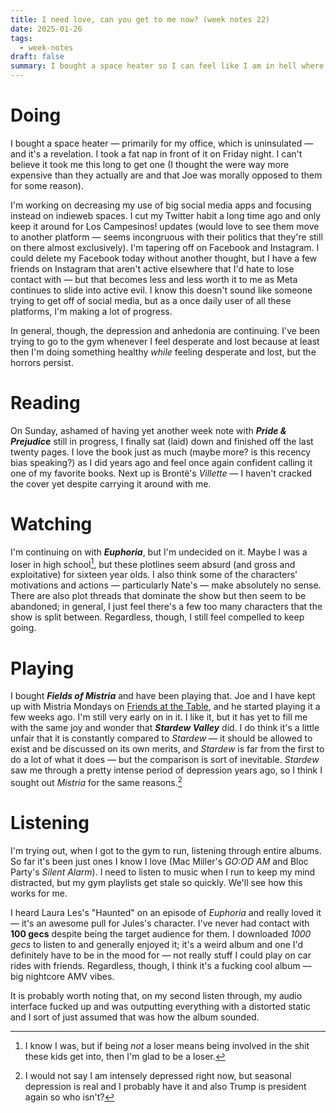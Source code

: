 ```yaml
---
title: I need love, can you get to me now? (week notes 22)
date: 2025-01-26
tags:
  - week-notes
draft: false
summary: I bought a space heater so I can feel like I am in hell where I belong
---
```

# Doing
I bought a space heater — primarily for my office, which is uninsulated — and it's a revelation. I took a fat nap in front of it on Friday night. I can't believe it took me this long to get one (I thought the were way more expensive than they actually are and that Joe was morally opposed to them for some reason).

I'm working on decreasing my use of big social media apps and focusing instead on indieweb spaces. I cut my Twitter habit a long time ago and only keep it around for Los Campesinos! updates (would love to see them move to another platform — seems incongruous with their politics that they're still on there almost exclusively). I'm tapering off on Facebook and Instagram. I could delete my Facebook today without another thought, but I have a few friends on Instagram that aren't active elsewhere that I'd hate to lose contact with — but that becomes less and less worth it to me as Meta continues to slide into active evil. I know this doesn't sound like someone trying to get off of social media, but as a once daily user of all these platforms, I'm making a lot of progress.

In general, though, the depression and anhedonia are continuing. I've been trying to go to the gym whenever I feel desperate and lost because at least then I'm doing something healthy *while* feeling desperate and lost, but the horrors persist.
# Reading
On Sunday, ashamed of having yet another week note with **_Pride & Prejudice_** still in progress, I finally sat (laid) down and finished off the last twenty pages. I love the book just as much (maybe more? is this recency bias speaking?) as I did years ago and feel once again confident calling it one of my favorite books. Next up is Brontë's *Villette* — I haven't cracked the cover yet despite carrying it around with me.
# Watching
I'm continuing on with **_Euphoria_**, but I'm undecided on it. Maybe I was a loser in high school[^1], but these plotlines seem absurd (and gross and exploitative) for sixteen year olds. I also think some of the characters' motivations and actions — particularly Nate's — make absolutely no sense. There are also plot threads that dominate the show but then seem to be abandoned; in general, I just feel there's a few too many characters that the show is split between. Regardless, though, I still feel compelled to keep going.
# Playing
I bought **_Fields of Mistria_** and have been playing that. Joe and I have kept up with Mistria Mondays on [Friends at the Table](https://www.youtube.com/c/FriendsattheTable), and he started playing it a few weeks ago. I'm still very early on in it. I like it, but it has yet to fill me with the same joy and wonder that **_Stardew Valley_** did. I do think it's a little unfair that it is constantly compared to _Stardew_ — it should be allowed to exist and be discussed on its own merits, and _Stardew_ is far from the first to do a lot of what it does — but the comparison is sort of inevitable. _Stardew_ saw me through a pretty intense period of depression years ago, so I think I sought out _Mistria_ for the same reasons.[^2]
# Listening
I'm trying out, when I got to the gym to run, listening through entire albums. So far it's been just ones I know I love (Mac Miller's *GO:OD AM* and Bloc Party's *Silent Alarm*). I need to listen to music when I run to keep my mind distracted, but my gym playlists get stale so quickly. We'll see how this works for me.

I heard Laura Les's "Haunted" on an episode of *Euphoria* and really loved it — it's an awesome pull for Jules's character. I've never had contact with **100 gecs** despite being the target audience for them. I downloaded *1000 gecs* to listen to and generally enjoyed it; it's a weird album and one I'd definitely have to be in the mood for — not really stuff I could play on car rides with friends. Regardless, though, I think it's a fucking cool album — big nightcore AMV vibes. 

It is probably worth noting that, on my second listen through, my audio interface fucked up and was outputting everything with a distorted static and I sort of just assumed that was how the album sounded.

[^1]: I know I was, but if being *not* a loser means being involved in the shit these kids get into, then I'm glad to be a loser.
[^2]: I would not say I am intensely depressed right now, but seasonal depression is real and I probably have it and also Trump is president again so who isn't?